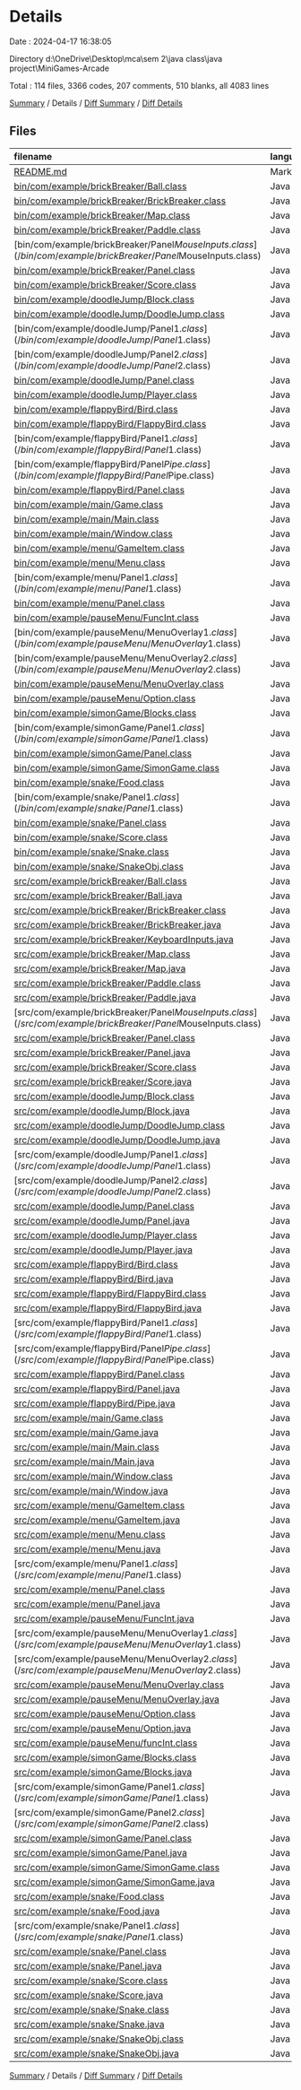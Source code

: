 # Details

Date : 2024-04-17 16:38:05

Directory d:\\OneDrive\\Desktop\\mca\\sem 2\\java class\\java project\\MiniGames-Arcade

Total : 114 files,  3366 codes, 207 comments, 510 blanks, all 4083 lines

[Summary](results.md) / Details / [Diff Summary](diff.md) / [Diff Details](diff-details.md)

## Files
| filename | language | code | comment | blank | total |
| :--- | :--- | ---: | ---: | ---: | ---: |
| [README.md](/README.md) | Markdown | 1 | 0 | 1 | 2 |
| [bin/com/example/brickBreaker/Ball.class](/bin/com/example/brickBreaker/Ball.class) | Java | 20 | 7 | 0 | 27 |
| [bin/com/example/brickBreaker/BrickBreaker.class](/bin/com/example/brickBreaker/BrickBreaker.class) | Java | 11 | 0 | 0 | 11 |
| [bin/com/example/brickBreaker/Map.class](/bin/com/example/brickBreaker/Map.class) | Java | 53 | 0 | 0 | 53 |
| [bin/com/example/brickBreaker/Paddle.class](/bin/com/example/brickBreaker/Paddle.class) | Java | 19 | 0 | 0 | 19 |
| [bin/com/example/brickBreaker/Panel$MouseInputs.class](/bin/com/example/brickBreaker/Panel$MouseInputs.class) | Java | 13 | 0 | 0 | 13 |
| [bin/com/example/brickBreaker/Panel.class](/bin/com/example/brickBreaker/Panel.class) | Java | 73 | 0 | 0 | 73 |
| [bin/com/example/brickBreaker/Score.class](/bin/com/example/brickBreaker/Score.class) | Java | 19 | 0 | 0 | 19 |
| [bin/com/example/doodleJump/Block.class](/bin/com/example/doodleJump/Block.class) | Java | 16 | 0 | 0 | 16 |
| [bin/com/example/doodleJump/DoodleJump.class](/bin/com/example/doodleJump/DoodleJump.class) | Java | 11 | 0 | 0 | 11 |
| [bin/com/example/doodleJump/Panel$1.class](/bin/com/example/doodleJump/Panel$1.class) | Java | 17 | 0 | 2 | 19 |
| [bin/com/example/doodleJump/Panel$2.class](/bin/com/example/doodleJump/Panel$2.class) | Java | 9 | 0 | 0 | 9 |
| [bin/com/example/doodleJump/Panel.class](/bin/com/example/doodleJump/Panel.class) | Java | 84 | 0 | 0 | 84 |
| [bin/com/example/doodleJump/Player.class](/bin/com/example/doodleJump/Player.class) | Java | 12 | 0 | 0 | 12 |
| [bin/com/example/flappyBird/Bird.class](/bin/com/example/flappyBird/Bird.class) | Java | 17 | 2 | 0 | 19 |
| [bin/com/example/flappyBird/FlappyBird.class](/bin/com/example/flappyBird/FlappyBird.class) | Java | 10 | 0 | 0 | 10 |
| [bin/com/example/flappyBird/Panel$1.class](/bin/com/example/flappyBird/Panel$1.class) | Java | 15 | 0 | 0 | 15 |
| [bin/com/example/flappyBird/Panel$Pipe.class](/bin/com/example/flappyBird/Panel$Pipe.class) | Java | 11 | 0 | 0 | 11 |
| [bin/com/example/flappyBird/Panel.class](/bin/com/example/flappyBird/Panel.class) | Java | 78 | 0 | 0 | 78 |
| [bin/com/example/main/Game.class](/bin/com/example/main/Game.class) | Java | 16 | 0 | 1 | 17 |
| [bin/com/example/main/Main.class](/bin/com/example/main/Main.class) | Java | 10 | 0 | 0 | 10 |
| [bin/com/example/main/Window.class](/bin/com/example/main/Window.class) | Java | 20 | 0 | 0 | 20 |
| [bin/com/example/menu/GameItem.class](/bin/com/example/menu/GameItem.class) | Java | 13 | 0 | 0 | 13 |
| [bin/com/example/menu/Menu.class](/bin/com/example/menu/Menu.class) | Java | 9 | 0 | 0 | 9 |
| [bin/com/example/menu/Panel$1.class](/bin/com/example/menu/Panel$1.class) | Java | 19 | 1 | 0 | 20 |
| [bin/com/example/menu/Panel.class](/bin/com/example/menu/Panel.class) | Java | 37 | 0 | 0 | 37 |
| [bin/com/example/pauseMenu/FuncInt.class](/bin/com/example/pauseMenu/FuncInt.class) | Java | 3 | 0 | 0 | 3 |
| [bin/com/example/pauseMenu/MenuOverlay$1.class](/bin/com/example/pauseMenu/MenuOverlay$1.class) | Java | 20 | 0 | 0 | 20 |
| [bin/com/example/pauseMenu/MenuOverlay$2.class](/bin/com/example/pauseMenu/MenuOverlay$2.class) | Java | 18 | 0 | 0 | 18 |
| [bin/com/example/pauseMenu/MenuOverlay.class](/bin/com/example/pauseMenu/MenuOverlay.class) | Java | 30 | 0 | 0 | 30 |
| [bin/com/example/pauseMenu/Option.class](/bin/com/example/pauseMenu/Option.class) | Java | 12 | 0 | 0 | 12 |
| [bin/com/example/simonGame/Blocks.class](/bin/com/example/simonGame/Blocks.class) | Java | 52 | 0 | 0 | 52 |
| [bin/com/example/simonGame/Panel$1.class](/bin/com/example/simonGame/Panel$1.class) | Java | 18 | 3 | 0 | 21 |
| [bin/com/example/simonGame/Panel.class](/bin/com/example/simonGame/Panel.class) | Java | 14 | 0 | 0 | 14 |
| [bin/com/example/simonGame/SimonGame.class](/bin/com/example/simonGame/SimonGame.class) | Java | 11 | 0 | 0 | 11 |
| [bin/com/example/snake/Food.class](/bin/com/example/snake/Food.class) | Java | 19 | 0 | 0 | 19 |
| [bin/com/example/snake/Panel$1.class](/bin/com/example/snake/Panel$1.class) | Java | 13 | 0 | 0 | 13 |
| [bin/com/example/snake/Panel.class](/bin/com/example/snake/Panel.class) | Java | 60 | 0 | 0 | 60 |
| [bin/com/example/snake/Score.class](/bin/com/example/snake/Score.class) | Java | 23 | 0 | 1 | 24 |
| [bin/com/example/snake/Snake.class](/bin/com/example/snake/Snake.class) | Java | 12 | 0 | 0 | 12 |
| [bin/com/example/snake/SnakeObj.class](/bin/com/example/snake/SnakeObj.class) | Java | 42 | 0 | 0 | 42 |
| [src/com/example/brickBreaker/Ball.class](/src/com/example/brickBreaker/Ball.class) | Java | 25 | 0 | 0 | 25 |
| [src/com/example/brickBreaker/Ball.java](/src/com/example/brickBreaker/Ball.java) | Java | 67 | 6 | 23 | 96 |
| [src/com/example/brickBreaker/BrickBreaker.class](/src/com/example/brickBreaker/BrickBreaker.class) | Java | 9 | 0 | 0 | 9 |
| [src/com/example/brickBreaker/BrickBreaker.java](/src/com/example/brickBreaker/BrickBreaker.java) | Java | 9 | 0 | 3 | 12 |
| [src/com/example/brickBreaker/KeyboardInputs.java](/src/com/example/brickBreaker/KeyboardInputs.java) | Java | 0 | 32 | 13 | 45 |
| [src/com/example/brickBreaker/Map.class](/src/com/example/brickBreaker/Map.class) | Java | 33 | 0 | 0 | 33 |
| [src/com/example/brickBreaker/Map.java](/src/com/example/brickBreaker/Map.java) | Java | 73 | 1 | 25 | 99 |
| [src/com/example/brickBreaker/Paddle.class](/src/com/example/brickBreaker/Paddle.class) | Java | 22 | 0 | 0 | 22 |
| [src/com/example/brickBreaker/Paddle.java](/src/com/example/brickBreaker/Paddle.java) | Java | 34 | 6 | 16 | 56 |
| [src/com/example/brickBreaker/Panel$MouseInputs.class](/src/com/example/brickBreaker/Panel$MouseInputs.class) | Java | 12 | 0 | 0 | 12 |
| [src/com/example/brickBreaker/Panel.class](/src/com/example/brickBreaker/Panel.class) | Java | 68 | 0 | 0 | 68 |
| [src/com/example/brickBreaker/Panel.java](/src/com/example/brickBreaker/Panel.java) | Java | 120 | 34 | 43 | 197 |
| [src/com/example/brickBreaker/Score.class](/src/com/example/brickBreaker/Score.class) | Java | 18 | 0 | 0 | 18 |
| [src/com/example/brickBreaker/Score.java](/src/com/example/brickBreaker/Score.java) | Java | 22 | 0 | 6 | 28 |
| [src/com/example/doodleJump/Block.class](/src/com/example/doodleJump/Block.class) | Java | 13 | 0 | 0 | 13 |
| [src/com/example/doodleJump/Block.java](/src/com/example/doodleJump/Block.java) | Java | 19 | 0 | 8 | 27 |
| [src/com/example/doodleJump/DoodleJump.class](/src/com/example/doodleJump/DoodleJump.class) | Java | 9 | 0 | 0 | 9 |
| [src/com/example/doodleJump/DoodleJump.java](/src/com/example/doodleJump/DoodleJump.java) | Java | 9 | 0 | 3 | 12 |
| [src/com/example/doodleJump/Panel$1.class](/src/com/example/doodleJump/Panel$1.class) | Java | 17 | 0 | 2 | 19 |
| [src/com/example/doodleJump/Panel$2.class](/src/com/example/doodleJump/Panel$2.class) | Java | 8 | 0 | 0 | 8 |
| [src/com/example/doodleJump/Panel.class](/src/com/example/doodleJump/Panel.class) | Java | 112 | 0 | 1 | 113 |
| [src/com/example/doodleJump/Panel.java](/src/com/example/doodleJump/Panel.java) | Java | 178 | 4 | 22 | 204 |
| [src/com/example/doodleJump/Player.class](/src/com/example/doodleJump/Player.class) | Java | 13 | 0 | 0 | 13 |
| [src/com/example/doodleJump/Player.java](/src/com/example/doodleJump/Player.java) | Java | 14 | 0 | 5 | 19 |
| [src/com/example/flappyBird/Bird.class](/src/com/example/flappyBird/Bird.class) | Java | 15 | 2 | 0 | 17 |
| [src/com/example/flappyBird/Bird.java](/src/com/example/flappyBird/Bird.java) | Java | 47 | 0 | 22 | 69 |
| [src/com/example/flappyBird/FlappyBird.class](/src/com/example/flappyBird/FlappyBird.class) | Java | 8 | 0 | 0 | 8 |
| [src/com/example/flappyBird/FlappyBird.java](/src/com/example/flappyBird/FlappyBird.java) | Java | 9 | 1 | 3 | 13 |
| [src/com/example/flappyBird/Panel$1.class](/src/com/example/flappyBird/Panel$1.class) | Java | 14 | 0 | 0 | 14 |
| [src/com/example/flappyBird/Panel$Pipe.class](/src/com/example/flappyBird/Panel$Pipe.class) | Java | 8 | 0 | 0 | 8 |
| [src/com/example/flappyBird/Panel.class](/src/com/example/flappyBird/Panel.class) | Java | 77 | 0 | 0 | 77 |
| [src/com/example/flappyBird/Panel.java](/src/com/example/flappyBird/Panel.java) | Java | 144 | 21 | 72 | 237 |
| [src/com/example/flappyBird/Pipe.java](/src/com/example/flappyBird/Pipe.java) | Java | 0 | 59 | 27 | 86 |
| [src/com/example/main/Game.class](/src/com/example/main/Game.class) | Java | 17 | 0 | 0 | 17 |
| [src/com/example/main/Game.java](/src/com/example/main/Game.java) | Java | 25 | 0 | 6 | 31 |
| [src/com/example/main/Main.class](/src/com/example/main/Main.class) | Java | 10 | 0 | 0 | 10 |
| [src/com/example/main/Main.java](/src/com/example/main/Main.java) | Java | 9 | 0 | 5 | 14 |
| [src/com/example/main/Window.class](/src/com/example/main/Window.class) | Java | 27 | 0 | 0 | 27 |
| [src/com/example/main/Window.java](/src/com/example/main/Window.java) | Java | 23 | 0 | 5 | 28 |
| [src/com/example/menu/GameItem.class](/src/com/example/menu/GameItem.class) | Java | 9 | 0 | 0 | 9 |
| [src/com/example/menu/GameItem.java](/src/com/example/menu/GameItem.java) | Java | 17 | 0 | 6 | 23 |
| [src/com/example/menu/Menu.class](/src/com/example/menu/Menu.class) | Java | 11 | 0 | 0 | 11 |
| [src/com/example/menu/Menu.java](/src/com/example/menu/Menu.java) | Java | 10 | 0 | 4 | 14 |
| [src/com/example/menu/Panel$1.class](/src/com/example/menu/Panel$1.class) | Java | 19 | 0 | 0 | 19 |
| [src/com/example/menu/Panel.class](/src/com/example/menu/Panel.class) | Java | 36 | 0 | 0 | 36 |
| [src/com/example/menu/Panel.java](/src/com/example/menu/Panel.java) | Java | 72 | 0 | 16 | 88 |
| [src/com/example/pauseMenu/FuncInt.java](/src/com/example/pauseMenu/FuncInt.java) | Java | 5 | 0 | 1 | 6 |
| [src/com/example/pauseMenu/MenuOverlay$1.class](/src/com/example/pauseMenu/MenuOverlay$1.class) | Java | 17 | 0 | 0 | 17 |
| [src/com/example/pauseMenu/MenuOverlay$2.class](/src/com/example/pauseMenu/MenuOverlay$2.class) | Java | 17 | 0 | 0 | 17 |
| [src/com/example/pauseMenu/MenuOverlay.class](/src/com/example/pauseMenu/MenuOverlay.class) | Java | 44 | 0 | 0 | 44 |
| [src/com/example/pauseMenu/MenuOverlay.java](/src/com/example/pauseMenu/MenuOverlay.java) | Java | 83 | 2 | 17 | 102 |
| [src/com/example/pauseMenu/Option.class](/src/com/example/pauseMenu/Option.class) | Java | 13 | 0 | 0 | 13 |
| [src/com/example/pauseMenu/Option.java](/src/com/example/pauseMenu/Option.java) | Java | 16 | 0 | 5 | 21 |
| [src/com/example/pauseMenu/funcInt.class](/src/com/example/pauseMenu/funcInt.class) | Java | 3 | 0 | 0 | 3 |
| [src/com/example/simonGame/Blocks.class](/src/com/example/simonGame/Blocks.class) | Java | 52 | 0 | 0 | 52 |
| [src/com/example/simonGame/Blocks.java](/src/com/example/simonGame/Blocks.java) | Java | 90 | 9 | 29 | 128 |
| [src/com/example/simonGame/Panel$1.class](/src/com/example/simonGame/Panel$1.class) | Java | 25 | 0 | 0 | 25 |
| [src/com/example/simonGame/Panel$2.class](/src/com/example/simonGame/Panel$2.class) | Java | 11 | 0 | 0 | 11 |
| [src/com/example/simonGame/Panel.class](/src/com/example/simonGame/Panel.class) | Java | 16 | 0 | 0 | 16 |
| [src/com/example/simonGame/Panel.java](/src/com/example/simonGame/Panel.java) | Java | 58 | 4 | 40 | 102 |
| [src/com/example/simonGame/SimonGame.class](/src/com/example/simonGame/SimonGame.class) | Java | 14 | 0 | 0 | 14 |
| [src/com/example/simonGame/SimonGame.java](/src/com/example/simonGame/SimonGame.java) | Java | 9 | 0 | 2 | 11 |
| [src/com/example/snake/Food.class](/src/com/example/snake/Food.class) | Java | 17 | 0 | 0 | 17 |
| [src/com/example/snake/Food.java](/src/com/example/snake/Food.java) | Java | 31 | 2 | 14 | 47 |
| [src/com/example/snake/Panel$1.class](/src/com/example/snake/Panel$1.class) | Java | 11 | 2 | 0 | 13 |
| [src/com/example/snake/Panel.class](/src/com/example/snake/Panel.class) | Java | 56 | 0 | 0 | 56 |
| [src/com/example/snake/Panel.java](/src/com/example/snake/Panel.java) | Java | 105 | 0 | 28 | 133 |
| [src/com/example/snake/Score.class](/src/com/example/snake/Score.class) | Java | 23 | 0 | 0 | 23 |
| [src/com/example/snake/Score.java](/src/com/example/snake/Score.java) | Java | 25 | 0 | 6 | 31 |
| [src/com/example/snake/Snake.class](/src/com/example/snake/Snake.class) | Java | 10 | 0 | 0 | 10 |
| [src/com/example/snake/Snake.java](/src/com/example/snake/Snake.java) | Java | 9 | 0 | 3 | 12 |
| [src/com/example/snake/SnakeObj.class](/src/com/example/snake/SnakeObj.class) | Java | 43 | 0 | 0 | 43 |
| [src/com/example/snake/SnakeObj.java](/src/com/example/snake/SnakeObj.java) | Java | 92 | 9 | 24 | 125 |

[Summary](results.md) / Details / [Diff Summary](diff.md) / [Diff Details](diff-details.md)